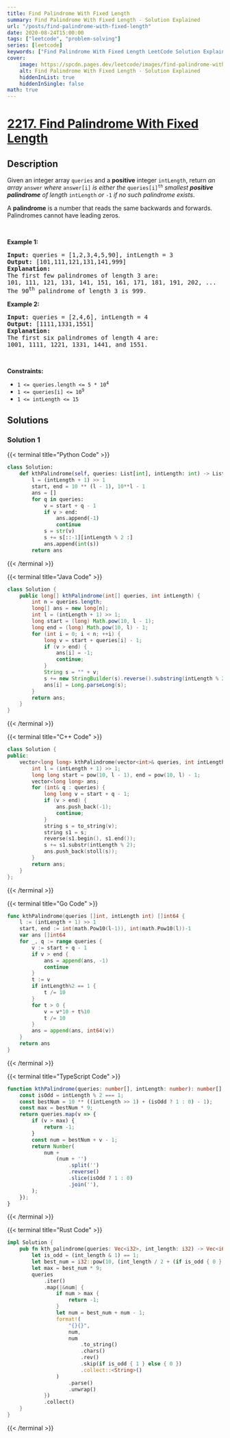 ```yaml
---
title: Find Palindrome With Fixed Length
summary: Find Palindrome With Fixed Length - Solution Explained
url: "/posts/find-palindrome-with-fixed-length"
date: 2020-08-24T15:00:00
tags: ["leetcode", "problem-solving"]
series: [leetcode]
keywords: ["Find Palindrome With Fixed Length LeetCode Solution Explained in all languages", "2217", "leetcode question 2217", "Find Palindrome With Fixed Length", "LeetCode", "leetcode solution in Python3 C++ Java Go PHP Ruby Swift TypeScript Rust C# JavaScript C", "GeeksforGeeks", "InterviewBit", "Coding Ninjas", "HackerRank", "HackerEarth", "CodeChef", "TopCoder", "AlgoExpert", "freeCodeCamp", "Codeforces", "GitHub", "AtCoder", "Samir Paul"]
cover:
    image: https://spcdn.pages.dev/leetcode/images/find-palindrome-with-fixed-length.webp
    alt: Find Palindrome With Fixed Length - Solution Explained
    hiddenInList: true
    hiddenInSingle: false
math: true
---
```



# [2217. Find Palindrome With Fixed Length](https://leetcode.com/problems/find-palindrome-with-fixed-length)


## Description

<p>Given an integer array <code>queries</code> and a <strong>positive</strong> integer <code>intLength</code>, return <em>an array</em> <code>answer</code> <em>where</em> <code>answer[i]</code> <em>is either the </em><code>queries[i]<sup>th</sup></code> <em>smallest <strong>positive palindrome</strong> of length</em> <code>intLength</code> <em>or</em> <code>-1</code><em> if no such palindrome exists</em>.</p>

<p>A <strong>palindrome</strong> is a number that reads the same backwards and forwards. Palindromes cannot have leading zeros.</p>

<p>&nbsp;</p>
<p><strong class="example">Example 1:</strong></p>

<pre>
<strong>Input:</strong> queries = [1,2,3,4,5,90], intLength = 3
<strong>Output:</strong> [101,111,121,131,141,999]
<strong>Explanation:</strong>
The first few palindromes of length 3 are:
101, 111, 121, 131, 141, 151, 161, 171, 181, 191, 202, ...
The 90<sup>th</sup> palindrome of length 3 is 999.
</pre>

<p><strong class="example">Example 2:</strong></p>

<pre>
<strong>Input:</strong> queries = [2,4,6], intLength = 4
<strong>Output:</strong> [1111,1331,1551]
<strong>Explanation:</strong>
The first six palindromes of length 4 are:
1001, 1111, 1221, 1331, 1441, and 1551.
</pre>

<p>&nbsp;</p>
<p><strong>Constraints:</strong></p>

<ul>
	<li><code>1 &lt;= queries.length &lt;= 5 * 10<sup>4</sup></code></li>
	<li><code>1 &lt;= queries[i] &lt;= 10<sup>9</sup></code></li>
	<li><code>1 &lt;= intLength&nbsp;&lt;= 15</code></li>
</ul>

## Solutions

### Solution 1

<!-- tabs:start -->

{{< terminal title="Python Code" >}}
```python
class Solution:
    def kthPalindrome(self, queries: List[int], intLength: int) -> List[int]:
        l = (intLength + 1) >> 1
        start, end = 10 ** (l - 1), 10**l - 1
        ans = []
        for q in queries:
            v = start + q - 1
            if v > end:
                ans.append(-1)
                continue
            s = str(v)
            s += s[::-1][intLength % 2 :]
            ans.append(int(s))
        return ans
```
{{< /terminal >}}

{{< terminal title="Java Code" >}}
```java
class Solution {
    public long[] kthPalindrome(int[] queries, int intLength) {
        int n = queries.length;
        long[] ans = new long[n];
        int l = (intLength + 1) >> 1;
        long start = (long) Math.pow(10, l - 1);
        long end = (long) Math.pow(10, l) - 1;
        for (int i = 0; i < n; ++i) {
            long v = start + queries[i] - 1;
            if (v > end) {
                ans[i] = -1;
                continue;
            }
            String s = "" + v;
            s += new StringBuilder(s).reverse().substring(intLength % 2);
            ans[i] = Long.parseLong(s);
        }
        return ans;
    }
}
```
{{< /terminal >}}

{{< terminal title="C++ Code" >}}
```cpp
class Solution {
public:
    vector<long long> kthPalindrome(vector<int>& queries, int intLength) {
        int l = (intLength + 1) >> 1;
        long long start = pow(10, l - 1), end = pow(10, l) - 1;
        vector<long long> ans;
        for (int& q : queries) {
            long long v = start + q - 1;
            if (v > end) {
                ans.push_back(-1);
                continue;
            }
            string s = to_string(v);
            string s1 = s;
            reverse(s1.begin(), s1.end());
            s += s1.substr(intLength % 2);
            ans.push_back(stoll(s));
        }
        return ans;
    }
};
```
{{< /terminal >}}

{{< terminal title="Go Code" >}}
```go
func kthPalindrome(queries []int, intLength int) []int64 {
	l := (intLength + 1) >> 1
	start, end := int(math.Pow10(l-1)), int(math.Pow10(l))-1
	var ans []int64
	for _, q := range queries {
		v := start + q - 1
		if v > end {
			ans = append(ans, -1)
			continue
		}
		t := v
		if intLength%2 == 1 {
			t /= 10
		}
		for t > 0 {
			v = v*10 + t%10
			t /= 10
		}
		ans = append(ans, int64(v))
	}
	return ans
}
```
{{< /terminal >}}

{{< terminal title="TypeScript Code" >}}
```ts
function kthPalindrome(queries: number[], intLength: number): number[] {
    const isOdd = intLength % 2 === 1;
    const bestNum = 10 ** ((intLength >> 1) + (isOdd ? 1 : 0) - 1);
    const max = bestNum * 9;
    return queries.map(v => {
        if (v > max) {
            return -1;
        }
        const num = bestNum + v - 1;
        return Number(
            num +
                (num + '')
                    .split('')
                    .reverse()
                    .slice(isOdd ? 1 : 0)
                    .join(''),
        );
    });
}
```
{{< /terminal >}}

{{< terminal title="Rust Code" >}}
```rust
impl Solution {
    pub fn kth_palindrome(queries: Vec<i32>, int_length: i32) -> Vec<i64> {
        let is_odd = (int_length & 1) == 1;
        let best_num = i32::pow(10, (int_length / 2 + (if is_odd { 0 } else { -1 })) as u32);
        let max = best_num * 9;
        queries
            .iter()
            .map(|&num| {
                if num > max {
                    return -1;
                }
                let num = best_num + num - 1;
                format!(
                    "{}{}",
                    num,
                    num
                        .to_string()
                        .chars()
                        .rev()
                        .skip(if is_odd { 1 } else { 0 })
                        .collect::<String>()
                )
                    .parse()
                    .unwrap()
            })
            .collect()
    }
}
```
{{< /terminal >}}

<!-- tabs:end -->

<!-- end -->
